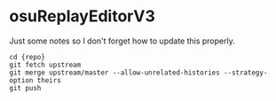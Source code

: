 # osuReplayEditorV3

Just some notes so I don't forget how to update this properly. 

```
cd {repo}
git fetch upstream
git merge upstream/master --allow-unrelated-histories --strategy-option theirs
git push
```